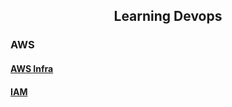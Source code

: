 <h2 align="center">Learning Devops</h2>

### AWS

#### [AWS Infra](learning_material/AWS/aws_infra.md)
#### [IAM](learning_material/AWS/iam.md)